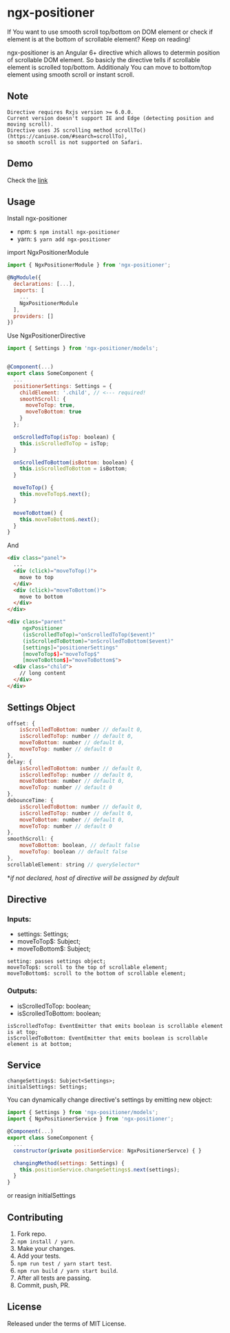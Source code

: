 # ngx-positioner
If You want to use smooth scroll top/bottom on DOM element or check if element is at the bottom of scrollable element?
Keep on reading!

ngx-positioner is an Angular 6+ directive which allows to determin position of scrollable DOM element. So basicly the directive tells if scrollable element is scrolled top/bottom. 
Additionaly You can move to bottom/top element using smooth scroll or instant scroll.

## Note
```
Directive requires Rxjs version >= 6.0.0.
Current version doesn't support IE and Edge (detecting position and moving scroll).
Directive uses JS scrolling method scrollTo() (https://caniuse.com/#search=scrollTo),
so smooth scroll is not supported on Safari.
```

## Demo
Check the [link](https://kubadospial.github.io/ngx-positioner/)

## Usage

Install ngx-positioner
- npm: ``` $ npm install ngx-positioner ``` 
- yarn: ``` $ yarn add ngx-positioner ``` 

import NgxPositionerModule

```js
import { NgxPositionerModule } from 'ngx-positioner';

@NgModule({
  declarations: [...],
  imports: [
    ...
    NgxPositionerModule
  ],
  providers: []
})
```

Use NgxPositionerDirective
```js
import { Settings } from 'ngx-positioner/models';


@Component(...)
export class SomeComponent {
  ...
  positionerSettings: Settings = {
    childElement: '.child', // <--- required!
    smoothScroll: {
      moveToTop: true,
      moveToBottom: true
    }
  };

  onScrolledToTop(isTop: boolean) {
    this.isScrolledToTop = isTop;
  }

  onScrolledToBottom(isBottom: boolean) {
    this.isScrolledToBottom = isBottom;
  }

  moveToTop() {
    this.moveToTop$.next();
  }

  moveToBottom() {
    this.moveToBottom$.next();
  }
}

```
And
```html
<div class="panel">
  ...
  <div (click)="moveToTop()">
    move to top
  </div>
  <div (click)="moveToBottom()">
    move to bottom
  </div>
</div>

<div class="parent"
     ngxPositioner
     (isScrolledToTop)="onScrolledToTop($event)"
     (isScrolledToBottom)="onScrolledToBottom($event)"
     [settings]="positionerSettings"
     [moveToTop$]="moveToTop$"
     [moveToBottom$]="moveToBottom$">
  <div class="child">
    // long content
  </div>
</div>
```

## Settings Object
```js
offset: {
    isScrolledToBottom: number // default 0,
    isScrolledToTop: number // default 0,
    moveToBottom: number // default 0,
    moveToTop: number // default 0
},
delay: {
    isScrolledToBottom: number // default 0,
    isScrolledToTop: number // default 0,
    moveToBottom: number // default 0,
    moveToTop: number // default 0
},
debounceTime: {
    isScrolledToBottom: number // default 0,
    isScrolledToTop: number // default 0,
    moveToBottom: number // default 0,
    moveToTop: number // default 0
},
smoothScroll: {
    moveToBottom: boolean, // default false
    moveToTop: boolean // default false
},
scrollableElement: string // querySelector*

```
**if not declared, host of directive will be assigned by default*

## Directive
### Inputs:
* settings: Settings;
* moveToTop$: Subject;
* moveToBottom$: Subject;

```
setting: passes settings object;
moveToTop$: scroll to the top of scrollable element;
moveToBottom$: scroll to the bottom of scrollable element;
```

### Outputs:
* isScrolledToTop: boolean;
* isScrolledToBottom: boolean;
```
isScrolledToTop: EventEmitter that emits boolean is scrollable element is at top;
isScrolledToBottom: EventEmitter that emits boolean is scrollable element is at bottom;
```

## Service
```
changeSettings$: Subject<Settings>;
initialSettings: Settings;
```

You can dynamically change directive's settings by emitting new object:

```js
import { Settings } from 'ngx-positioner/models';
import { NgxPositionerService } from 'ngx-positioner';

@Component(...)
export class SomeComponent {
  ...
  constructor(private positionService: NgxPositionerServce) { }

  changingMethod(settings: Settings) {
    this.positionService.changeSettings$.next(settings);
  }
}

```

or reasign initialSettings

## Contributing

1. Fork repo.
2. `npm install / yarn`.
3. Make your changes.
4. Add your tests.
5. `npm run test / yarn start test`.
6. `npm run build / yarn start build`.
7. After all tests are passing. 
8. Commit, push, PR.

## License

Released under the terms of MIT License.
